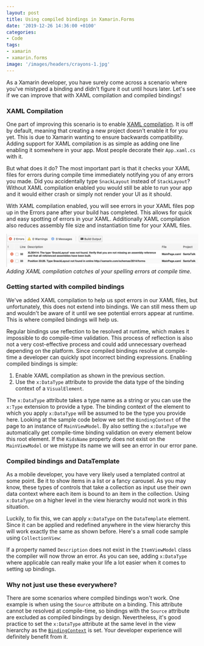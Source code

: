 ```yaml
---
layout: post
title: Using compiled bindings in Xamarin.Forms
date: '2019-12-26 14:36:00 +0100'
categories:
- Code
tags:
- xamarin
- xamarin.forms
image: '/images/headers/crayons-1.jpg'
---
```

As a Xamarin developer, you have surely come across a scenario where you've mistyped a binding and didn't figure it out until hours later. Let's see if we can improve that with XAML compilation and compiled bindings!

### XAML Compilation
One part of improving this scenario is to enable [XAML compilation](https://docs.microsoft.com/en-us/xamarin/xamarin-forms/xaml/xamlc). It is off by default, meaning that creating a new project doesn't enable it for you yet. This is due to Xamarin wanting to ensure backwards compatibility. Adding support for XAML compilation is as simple as adding one line enabling it somewhere in your app. Most people decorate their `App.xaml.cs` with it.

<script src="https://gist.github.com/sthewissen/e7dccb89546099662ca33d8b8a598590.js"></script>

But what does it do? The most important part is that it checks your XAML files for errors during compile time immediately notifying you of any errors you made. Did you accidentally type `SnackLayout` instead of `StackLayout`? Without XAML compilation enabled you would still be able to run your app and it would either crash or simply not render your UI as it should. 

With XAML compilation enabled, you will see errors in your XAML files pop up in the Errors pane after your build has completed. This allows for quick and easy spotting of errors in your XAML. Additionally XAML compilation also reduces assembly file size and instantiation time for your XAML files.

![XAML compilation catches your errors at compile time](/images/posts/image-19.png)
*Adding XAML compilation catches al your spelling errors at compile time.*

### Getting started with compiled bindings

We've added XAML compilation to help us spot errors in our XAML files, but unfortunately, this does not extend into bindings. We can still mess them up and wouldn't be aware of it until we see potential errors appear at runtime. This is where compiled bindings will help us.

Regular bindings use reflection to be resolved at runtime, which makes it impossible to do compile-time validation. This process of reflection is also not a very cost-effective process and could add unnecessary overhead depending on the platform. Since compiled bindings resolve at compile-time a developer can quickly spot incorrect binding expressions. Enabling compiled bindings is simple:

1.  Enable XAML compilation as shown in the previous section.
2.  Use the `x:DataType` attribute to provide the data type of the binding context of a `VisualElement`.

The `x:DataType` attribute takes a type name as a string or you can use the `x:Type` extension to provide a type. The binding context of the element to which you apply `x:DataType` will be assumed to be the type you provide here. Looking at the sample code below we set the `BindingContext` of the page to an instance of `MainViewModel`. By also setting the `x:DataType` we automatically get compile-time binding validation on every element below this root element. If the `KidsName` property does not exist on the `MainViewModel` or we mistype its name we will see an error in our error pane.

<script src="https://gist.github.com/sthewissen/2dbbef80ba04d0003a5d54891f7675f7.js"></script>

### Compiled bindings and DataTemplate

As a mobile developer, you have very likely used a templated control at some point. Be it to show items in a list or a fancy carousel. As you may know, these types of controls that take a collection as input use their own data context where each item is bound to an item in the collection. Using `x:DataType` on a higher level in the view hierarchy would not work in this situation.

Luckily, to fix this, we can apply `x:DataType` on the `DataTemplate` element. Since it can be applied and redefined anywhere in the view hierarchy this will work exactly the same as shown before. Here's a small code sample using `CollectionView`:

<script src="https://gist.github.com/sthewissen/ba8c1c5e7599e28bcbca53e4511374e3.js"></script>

If a property named `Description` does not exist in the `ItemViewModel` class the compiler will now throw an error. As you can see, adding `x:DataType` where applicable can really make your life a lot easier when it comes to setting up bindings.

### Why not just use these everywhere?

There are some scenarios where compiled bindings won't work. One example is when using the `Source` attribute on a binding. This attribute cannot be resolved at compile-time, so bindings with the `Source` attribute are excluded as compiled bindings by design. Nevertheless, it's good practice to set the `x:DataType` attribute at the same level in the view hierarchy as the [`BindingContext`](https://docs.microsoft.com/en-us/dotnet/api/xamarin.forms.bindableobject.bindingcontext#Xamarin_Forms_BindableObject_BindingContext) is set. Your developer experience will definitely benefit from it.